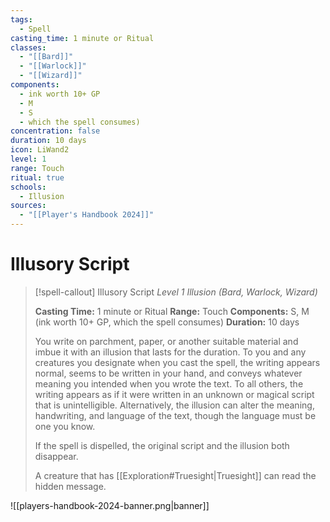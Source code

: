```yaml
---
tags:
  - Spell
casting_time: 1 minute or Ritual
classes:
  - "[[Bard]]"
  - "[[Warlock]]"
  - "[[Wizard]]"
components:
  - ink worth 10+ GP
  - M
  - S
  - which the spell consumes)
concentration: false
duration: 10 days
icon: LiWand2
level: 1
range: Touch
ritual: true
schools:
  - Illusion
sources:
  - "[[Player's Handbook 2024]]"
---
```


# Illusory Script

>[!spell-callout] Illusory Script
>_Level 1 Illusion (Bard, Warlock, Wizard)_
>
>**Casting Time:** 1 minute or Ritual
>**Range:** Touch
>**Components:** S, M (ink worth 10+ GP, which the spell consumes)
>**Duration:** 10 days
>
>You write on parchment, paper, or another suitable material and imbue it with an illusion that lasts for the duration. To you and any creatures you designate when you cast the spell, the writing appears normal, seems to be written in your hand, and conveys whatever meaning you intended when you wrote the text. To all others, the writing appears as if it were written in an unknown or magical script that is unintelligible. Alternatively, the illusion can alter the meaning, handwriting, and language of the text, though the language must be one you know.
>
>If the spell is dispelled, the original script and the illusion both disappear.
>
>A creature that has [[Exploration#Truesight\|Truesight]] can read the hidden message.


![[players-handbook-2024-banner.png|banner]]
